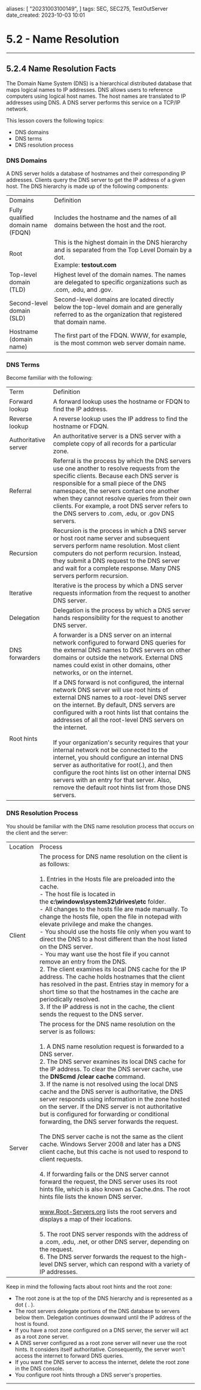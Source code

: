 

aliases: [ "20231003100149",  ]
tags: SEC, SEC275, TestOutServer
date_created: 2023-10-03 10:01

# 5.2 - Name Resolution
---
## 5.2.4 Name Resolution Facts
The Domain Name System (DNS) is a hierarchical distributed database that maps logical names to IP addresses. DNS allows users to reference computers using logical host names. The host names are translated to IP addresses using DNS. A DNS server performs this service on a TCP/IP network.

This lesson covers the following topics:
- DNS domains
- DNS terms
- DNS resolution process

### DNS Domains

A DNS server holds a database of hostnames and their corresponding IP addresses. Clients query the DNS server to get the IP address of a given host. The DNS hierarchy is made up of the following components:

|   |   |
|---|---|
|Domains|Definition|
|Fully qualified domain name  <br>(FDQN)|Includes the hostname and the names of all domains between the host and the root.|
|Root|This is the highest domain in the DNS hierarchy and is separated from the Top Level Domain by a dot.  <br>Example: **testout.com**|
|Top-level domain  <br>(TLD)|Highest level of the domain names. The names are delegated to specific organizations such as .com, .edu, and .gov.|
|Second-level domain  <br>(SLD)|Second-level domains are located directly below the top-level domain and are generally referred to as the organization that registered that domain name.|
|Hostname  <br>(domain name)|The first part of the FDQN. WWW, for example, is the most common web server domain name.|

### DNS Terms
Become familiar with the following:

|   |   |
|---|---|
|Term|Definition|
|Forward lookup|A forward lookup uses the hostname or FDQN to find the IP address.|
|Reverse lookup|A reverse lookup uses the IP address to find the hostname or FDQN.|
|Authoritative server|An authoritative server is a DNS server with a complete copy of all records for a particular zone.|
|Referral|Referral is the process by which the DNS servers use one another to resolve requests from the specific clients. Because each DNS server is responsible for a small piece of the DNS namespace, the servers contact one another when they cannot resolve queries from their own clients. For example, a root DNS server refers to the DNS servers to .com, .edu, or .gov DNS servers.|
|Recursion|Recursion is the process in which a DNS server or host root name server and subsequent servers perform name resolution. Most client computers do not perform recursion. Instead, they submit a DNS request to the DNS server and wait for a complete response. Many DNS servers perform recursion.|
|Iterative|Iterative is the process by which a DNS server requests information from the request to another DNS server.|
|Delegation|Delegation is the process by which a DNS server hands responsibility for the request to another DNS server.|
|DNS forwarders|A forwarder is a DNS server on an internal network configured to forward DNS queries for the external DNS names to DNS servers on other domains or outside the network. External DNS names could exist in other domains, other networks, or on the internet.|
|Root hints|If a DNS forward is not configured, the internal network DNS server will use root hints of external DNS names to a root-level DNS server on the internet. By default, DNS servers are configured with a root hints list that contains the addresses of all the root-level DNS servers on the internet.  <br><br>If your organization's security requires that your internal network not be connected to the internet, you should configure an internal DNS server as authoritative for root(.), and then configure the root hints list on other internal DNS servers with an entry for that server. Also, remove the default root hints list from those DNS servers.|

### DNS Resolution Process
You should be familiar with the DNS name resolution process that occurs on the client and the server:

|   |   |
|---|---|
|Location|Process|
|Client|The process for DNS name resolution on the client is as follows:<br><br>1. Entries in the Hosts file are preloaded into the cache.<br>    - The host file is located in the **c:\windows\\system32\drives\etc** folder.<br>    - All changes to the hosts file are made manually. To change the hosts file, open the file in notepad with elevate privilege and make the changes.<br>    - You should use the hosts file only when you want to direct the DNS to a host different than the host listed on the DNS server.<br>    - You may want use the host file if you cannot remove an entry from the DNS.<br>2. The client examines its local DNS cache for the IP address. The cache holds hostnames that the client has resolved in the past. Entries stay in memory for a short time so that the hostnames in the cache are periodically resolved.<br>3. If the IP address is not in the cache, the client sends the request to the DNS server.|
|Server|The process for the DNS name resolution on the server is as follows:  <br><br>1. A DNS name resolution request is forwarded to a DNS server.<br>2. The DNS server examines its local DNS cache for the IP address. To clear the DNS server cache, use the **DNScmd /clear cache** command.<br>3. If the name is not resolved using the local DNS cache and the DNS server is authoritative, the DNS server responds using information in the zone hosted on the server. If the DNS server is not authoritative but is configured for forwarding or conditional forwarding, the DNS server forwards the request.<br>    <br>    The DNS server cache is not the same as the client cache. Windows Server 2008 and later has a DNS client cache, but this cache is not used to respond to client requests.<br>    <br>4. If forwarding fails or the DNS server cannot forward the request, the DNS server uses its root hints file, which is also known as Cache.dns. The root hints file lists the known DNS server.<br>    <br>    www.Root-Servers.org lists the root servers and displays a map of their locations.<br>    <br>5. The root DNS server responds with the address of a .com, .edu, .net, or other DNS server, depending on the request.<br>6. The DNS server forwards the request to the high-level DNS server, which can respond with a variety of IP addresses.|

Keep in mind the following facts about root hints and the root zone:

- The root zone is at the top of the DNS hierarchy and is represented as a dot ( . ).
- The root servers delegate portions of the DNS database to servers below them. Delegation continues downward until the IP address of the host is found.
- If you have a root zone configured on a DNS server, the server will act as a root zone server.
- A DNS server configured as a root zone server will never use the root hints. It considers itself authoritative. Consequently, the server won't access the internet to forward DNS queries.
- If you want the DNS server to access the internet, delete the root zone in the DNS console.
- You configure root hints through a DNS server's properties.

-----

